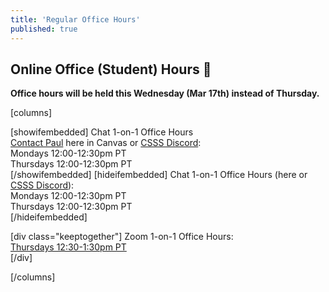 ```yaml
---
title: 'Regular Office Hours'
published: true
---
```


## Online Office (Student) Hours 🏫

**Office hours will be held this Wednesday (Mar 17th) instead of Thursday.**

[columns]

[showifembedded]
Chat 1-on-1 Office Hours  
[Contact Paul](https://canvas.sfu.ca/courses/59869/external_tools/21638) here in Canvas or [CSSS Discord](https://t.co/GZQUc6iVjS):   
Mondays 12:00-12:30pm PT  
Thursdays 12:00-12:30pm PT  
[/showifembedded]
[hideifembedded]
Chat 1-on-1 Office Hours (here or [CSSS Discord](https://t.co/GZQUc6iVjS)):  
Mondays 12:00-12:30pm PT  
Thursdays 12:00-12:30pm PT  
[/hideifembedded]


[div class="keeptogether"]
Zoom 1-on-1 Office Hours:  
[Thursdays 12:30-1:30pm PT](https://www2.cs.sfu.ca/CourseCentral/363/paulh/1-on-1-office-hours/)  
[/div]

[/columns]
